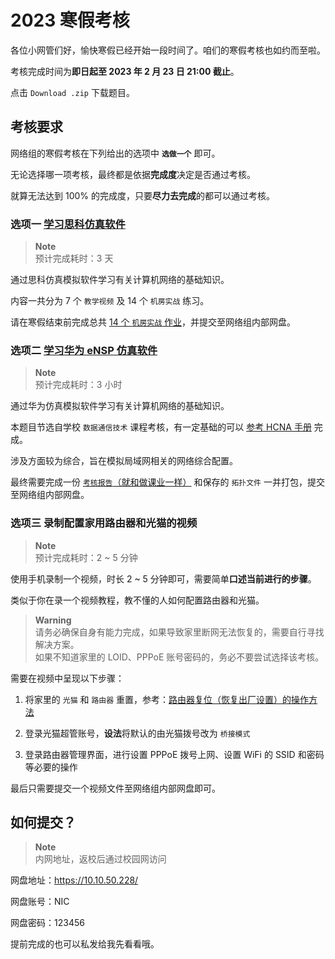 # 2023 寒假考核

各位小网管们好，愉快寒假已经开始一段时间了。咱们的寒假考核也如约而至啦。

考核完成时间为**即日起至 2023 年 2 月 23 日 21:00 截止**。

点击 `Download .zip` 下载题目。

## 考核要求

网络组的寒假考核在下列给出的选项中 **`选做一个`** 即可。

无论选择哪一项考核，最终都是依据**完成度**决定是否通过考核。

就算无法达到 100% 的完成度，只要**尽力去完成**的都可以通过考核。

### 选项一 [学习思科仿真软件](Cisco/Cisco.md)

> **Note**  
> 预计完成耗时：3 天

通过思科仿真模拟软件学习有关计算机网络的基础知识。

内容一共分为 7 个 `教学视频` 及 14 个 `机房实战` 练习。

请在寒假结束前完成总共 [14 个 `机房实战` 作业](Cisco/%E6%9C%BA%E6%88%BF%E5%AE%9E%E6%88%98.zip)，并提交至网络组内部网盘。

### 选项二 [学习华为 eNSP 仿真软件](Huawei/Huawei.md)

> **Note**  
> 预计完成耗时：3 小时

通过华为仿真模拟软件学习有关计算机网络的基础知识。

本题目节选自学校 `数据通信技术` 课程考核，有一定基础的可以 [参考 HCNA 手册](Huawei/HCNA.docx) 完成。

涉及方面较为综合，旨在模拟局域网相关的网络综合配置。

最终需要完成一份 [`考核报告`（就和做课业一样）](Huawei/%E3%80%8A%E6%95%B0%E6%8D%AE%E9%80%9A%E4%BF%A1%E6%8A%80%E6%9C%AF%E3%80%8B%E8%AF%BE%E7%A8%8B%E8%80%83%E6%A0%B8%E6%96%B9%E6%A1%88.doc) 和保存的 `拓扑文件` 一并打包，提交至网络组内部网盘。

### 选项三 录制配置家用路由器和光猫的视频

> **Note**  
> 预计完成耗时：2 ~ 5 分钟

使用手机录制一个视频，时长 2 ~ 5 分钟即可，需要简单**口述当前进行的步骤**。

类似于你在录一个视频教程，教不懂的人如何配置路由器和光猫。

> **Warning**  
> 请务必确保自身有能力完成，如果导致家里断网无法恢复的，需要自行寻找解决方案。  
> 如果不知道家里的 LOID、PPPoE 账号密码的，务必不要尝试选择该考核。

需要在视频中呈现以下步骤：

1. 将家里的 `光猫` 和 `路由器` 重置，参考：[路由器复位（恢复出厂设置）的操作方法](https://smb.tp-link.com.cn/service/detail_article_2.html)

2. 登录光猫超管账号，**设法**将默认的由光猫拨号改为 `桥接模式`

3. 登录路由器管理界面，进行设置 PPPoE 拨号上网、设置 WiFi 的 SSID 和密码等必要的操作

最后只需要提交一个视频文件至网络组内部网盘即可。

## 如何提交？

> **Note**  
> 内网地址，返校后通过校园网访问

网盘地址：https://10.10.50.228/

网盘账号：NIC

网盘密码：123456

提前完成的也可以私发给我先看看哦。
